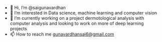 - 👋 Hi, I’m @saigunavardhan
- 👀 I’m interested in Data science, machine learning and computer vision
- 🌱 I’m currently working on a project dermotological analysis with computer analysis and looking to work on more of deep learning projects
- 📫 How to reach me  gunavardhansai6@gmail.com
